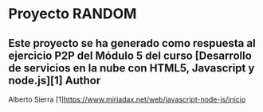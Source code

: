 Proyecto RANDOM
===============
Este proyecto se ha generado como respuesta al ejercicio P2P del Módulo 5 del curso [**Desarrollo de servicios en la nube con HTML5, Javascript y node.js**][1]
Author
------
Alberto Sierra
[1]https://www.miriadax.net/web/javascript-node-js/inicio

